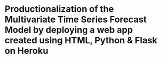 # Productionalization of the Multivariate Time Series Forecast Model by deploying a web app created using HTML, Python & Flask on Heroku
